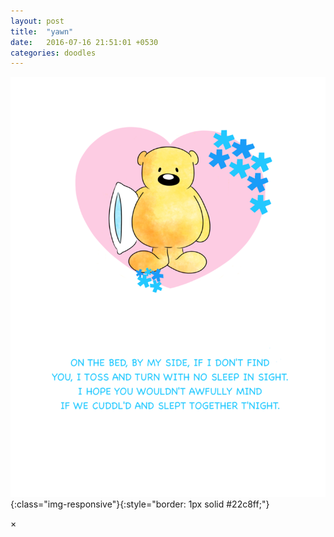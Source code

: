 ```yaml
---
layout: post
title:  "yawn"
date:   2016-07-16 21:51:01 +0530
categories: doodles
---
```

![yawn](/doodles/yawn.png){:class="img-responsive"}{:style="border: 1px solid #22c8ff;"}

<div id="myModal" class="modal">
  <span class="close">×</span>
  <img class="modal-content" id="img01">
  <div id="caption"></div>
</div>
